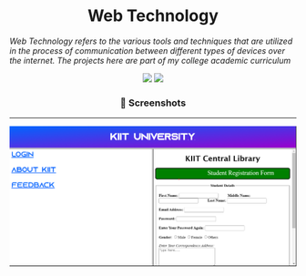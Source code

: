 <h1 align="center">Web Technology</h1>
<p style="font-style:italic;">Web Technology refers to the various tools and techniques that are utilized in the process of communication between different types of devices over the internet. The projects here are part of my college academic curriculum </p>
<div align = "center">
<img src="https://forthebadge.com/images/badges/validated-html5.svg">
<img src="https://forthebadge.com/images/badges/uses-css.svg">

<h3>📌 Screenshots</h3><hr>
<div><img src="ss.png"></div>

</div>